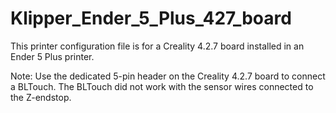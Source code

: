 # Klipper_Ender_5_Plus_427_board

This printer configuration file is for a Creality 4.2.7 board installed in an Ender 5 Plus printer.

Note: Use the dedicated 5-pin header on the Creality 4.2.7 board to connect a BLTouch. The BLTouch 
did not work with the sensor wires connected to the Z-endstop. 
